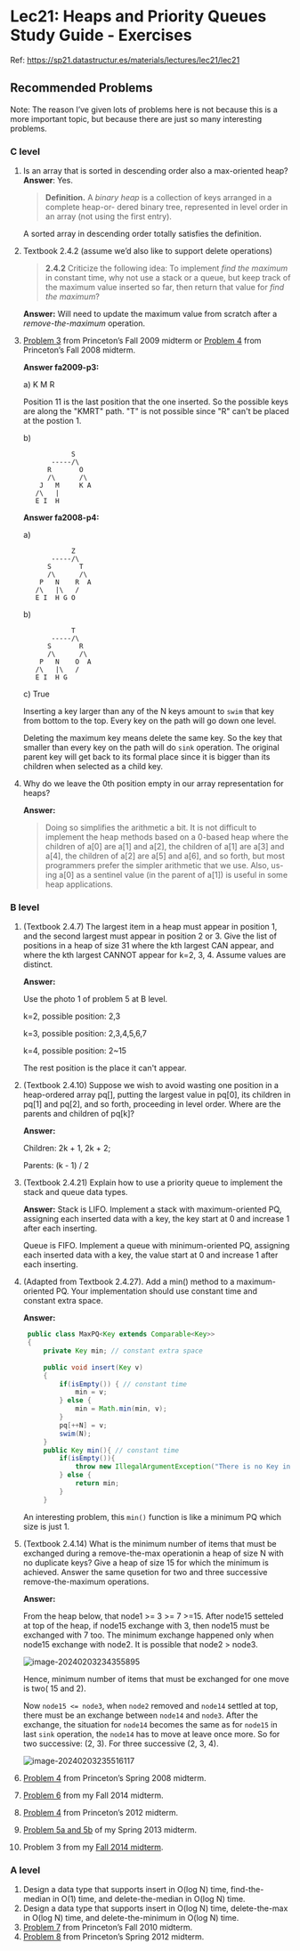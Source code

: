 # Lec21: Heaps and Priority Queues Study Guide - Exercises

Ref: https://sp21.datastructur.es/materials/lectures/lec21/lec21

## Recommended Problems

Note: The reason I’ve given lots of problems here is not because this is a more important topic, but because there are just so many interesting problems.

### C level

1. Is an array that is sorted in descending order also a max-oriented heap?
   **Answer**: Yes.

   > **Definition.** A *binary heap* is a collection of keys arranged in a complete heap-or- dered binary tree, represented in level order in an array (not using the first entry).

   A sorted array in descending order totally satisfies the definition.

2. Textbook 2.4.2 (assume we’d also like to support delete operations)

   > **2.4.2** Criticize the following idea: To implement *find the maximum* in constant time, why not use a stack or a queue, but keep track of the maximum value inserted so far, then return that value for *find the maximum*?

   **Answer:** Will need to update the maximum value from scratch after a *remove-the-maximum* operation.

3. [Problem 3](http://www.cs.princeton.edu/courses/archive/spring15/cos226/exams/mid-f09.pdf) from Princeton’s Fall 2009 midterm or [Problem 4](http://www.cs.princeton.edu/courses/archive/spring15/cos226/exams/mid-f08.pdf) from Princeton’s Fall 2008 midterm.

   **Answer fa2009-p3:** 

   a) K M R

   Position 11 is the last position that the one inserted. So the possible keys are along the "KMRT" path. "T" is not possible since "R" can't be placed at the postion 1.

   b)

   ```
               S
          -----/\
         R       O
         /\      /\
       J   M     K A
      /\   |
      E I  H 
   ```

   

   **Answer fa2008-p4:** 

   a)

   ```
               Z
          -----/\
         S       T
         /\      /\
       P   N    R  A
      /\   |\   /
      E I  H G O
   ```

   b)

   ```
               T
          -----/\
         S       R
         /\      /\
       P   N    O  A
      /\   |\   /
      E I  H G 
   ```

   c) True

   Inserting a key larger than any of the N keys amount to `swim` that key from bottom to the top. Every key on the path will go down one level.

   Deleting the maximum key means delete the same key. So the key that smaller than every key on the path will do `sink` operation. The original parent key will get back to its formal place since it is bigger than its children when selected as a child key.

   

4. Why do we leave the 0th position empty in our array representation for heaps?

   **Answer:** 

   > Doing so simplifies the arithmetic a bit. It is not difficult to implement the heap methods based on a 0-based heap where the children of a[0] are a[1] and a[2], the children of a[1] are a[3] and a[4], the children of a[2] are a[5] and a[6], and so forth, but most programmers prefer the simpler arithmetic that we use. Also, us- ing a[0] as a sentinel value (in the parent of a[1]) is useful in some heap applications.

   

### B level

1. (Textbook 2.4.7) The largest item in a heap must appear in position 1, and the second largest must appear in position 2 or 3. Give the list of positions in a heap of size 31 where the kth largest CAN appear, and where the kth largest CANNOT appear for k=2, 3, 4. Assume values are distinct.

   **Answer:** 

   Use the photo 1 of problem 5 at B level. 

   k=2, possible position: 2,3

   k=3, possible position: 2,3,4,5,6,7

   k=4, possible position: 2~15

   The rest position is the place it can't appear.

   

2. (Textbook 2.4.10) Suppose we wish to avoid wasting one position in a heap-ordered array pq[], putting the largest value in pq[0], its children in pq[1] and pq[2], and so forth, proceeding in level order. Where are the parents and children of pq[k]?

   **Answer:**

   Children: 2k + 1, 2k + 2;

   Parents: (k - 1) / 2 

   

3. (Textbook 2.4.21) Explain how to use a priority queue to implement the stack and queue data types.

   **Answer:** Stack is LIFO. Implement a stack with maximum-oriented PQ, assigning each inserted data with a key, the key start at 0 and increase 1 after each inserting.

   Queue is FIFO. Implement a queue with minimum-oriented PQ, assigning each inserted data with a key, the value start at 0 and increase 1 after each inserting.

   

4. (Adapted from Textbook 2.4.27). Add a min() method to a maximum-oriented PQ. Your implementation should use constant time and constant extra space.

   **Answer:** 

   ```java
    public class MaxPQ<Key extends Comparable<Key>>
    {
        private Key min; // constant extra space
        
        public void insert(Key v)
        {
            if(isEmpty()) { // constant time
                min = v;
            } else {
                min = Math.min(min, v);
            }
            pq[++N] = v;
            swim(N);
        }
        public Key min(){ // constant time
            if(isEmpty()){
                throw new IllegalArgumentException("There is no Key in priority queue");
            } else {
                return min;
            }
        }
   
   ```

   An interesting problem, this `min()` function is like a minimum PQ which size is just 1.

   

5. (Textbook 2.4.14) What is the minimum number of items that must be exchanged during a remove-the-max operationin a heap of size N with no duplicate keys? Give a heap of size 15 for which the minimum is achieved. Answer the same qusetion for two and three successive remove-the-maximum operations.

   **Answer:** 

   From the heap below, that node1 >= 3 >= 7 >=15. After node15 setteled at top of the heap, if node15 exchange with 3, then node15 must be exchanged with 7 too. The minimum exchange happened only when node15 exchange with node2. It is possible that node2 > node3.

   ![image-20240203234355895](lec21.assets/image-20240203234355895.png)

   Hence, minimum number of items that must be exchanged for one move is two( 15 and 2).

   Now `node15 <= node3`, when `node2` removed and `node14` settled at top, there must be an exchange between `node14` and `node3`. After the exchange, the situation for `node14` becomes the same as for `node15` in last `sink` operation, the `node14` has to move at leave once more. So for two successive: (2, 3). For three successive (2, 3, 4).

   ![image-20240203235516117](lec21.assets/image-20240203235516117.png)

   

6. [Problem 4](http://www.cs.princeton.edu/courses/archive/spring15/cos226/exams/mid-s08.pdf) from Princeton’s Spring 2008 midterm.

7. [Problem 6](https://d1b10bmlvqabco.cloudfront.net/attach/hx9h4t96ea8qv/h32s1vxe6mb5o0/i7vkubmrxjn0/fa14_mt2.pdf) from my Fall 2014 midterm.

8. [Problem 4](http://www.cs.princeton.edu/courses/archive/spring15/cos226/exams/mid-f12.pdf) from Princeton’s 2012 midterm.

9. [Problem 5a and 5b](http://www.cs.princeton.edu/courses/archive/spring15/cos226/exams/mid-s13.pdf) of my Spring 2013 midterm.

10. Problem 3 from my [Fall 2014 midterm](http://berkeley-cs61b.github.io/public_html/materials/exams/fin-f14.pdf).

### A level

1. Design a data type that supports insert in O(log N) time, find-the-median in O(1) time, and delete-the-median in O(log N) time.
2. Design a data type that supports insert in O(log N) time, delete-the-max in O(log N) time, and delete-the-minimum in O(log N) time.
3. [Problem 7](http://www.cs.princeton.edu/courses/archive/spring15/cos226/exams/mid-f10.pdf) from Princeton’s Fall 2010 midterm.
4. [Problem 8](http://www.cs.princeton.edu/courses/archive/spring15/cos226/exams/mid-s12.pdf) from Princeton’s Spring 2012 midterm.